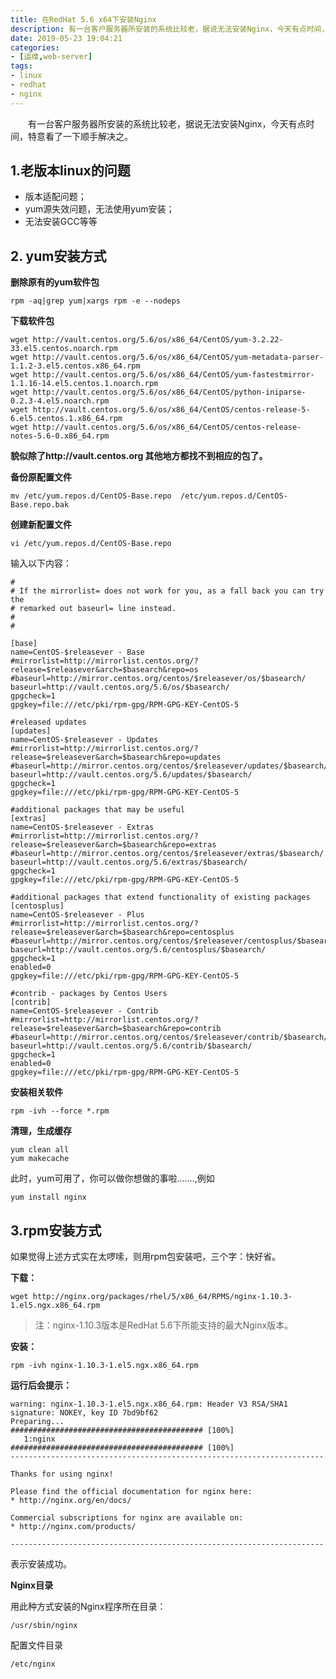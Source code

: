 ```yaml
---
title: 在RedHat 5.6 x64下安装Nginx
description: 有一台客户服务器所安装的系统比较老，据说无法安装Nginx，今天有点时间，特意看了一下顺手解决之。老版本linux的问:版本适配问题；yum源失效问题，无法使用yum安装；无法安装GCC等等
date: 2019-05-23 19:04:21
categories:
- [运维,web-server]
tags:
- linux
- redhat
- nginx
---
```

　　有一台客户服务器所安装的系统比较老，据说无法安装Nginx，今天有点时间，特意看了一下顺手解决之。

## 1.老版本linux的问题
+ 版本适配问题；
+ yum源失效问题，无法使用yum安装；
+ 无法安装GCC等等

## 2. yum安装方式

**删除原有的yum软件包**

~~~shell
rpm -aq|grep yum|xargs rpm -e --nodeps 
~~~

**下载软件包**

~~~shell
wget http://vault.centos.org/5.6/os/x86_64/CentOS/yum-3.2.22-33.el5.centos.noarch.rpm
wget http://vault.centos.org/5.6/os/x86_64/CentOS/yum-metadata-parser-1.1.2-3.el5.centos.x86_64.rpm
wget http://vault.centos.org/5.6/os/x86_64/CentOS/yum-fastestmirror-1.1.16-14.el5.centos.1.noarch.rpm
wget http://vault.centos.org/5.6/os/x86_64/CentOS/python-iniparse-0.2.3-4.el5.noarch.rpm
wget http://vault.centos.org/5.6/os/x86_64/CentOS/centos-release-5-6.el5.centos.1.x86_64.rpm
wget http://vault.centos.org/5.6/os/x86_64/CentOS/centos-release-notes-5.6-0.x86_64.rpm
~~~
**貌似除了http://vault.centos.org 其他地方都找不到相应的包了。**

**备份原配置文件**
~~~shell
mv /etc/yum.repos.d/CentOS-Base.repo  /etc/yum.repos.d/CentOS-Base.repo.bak
~~~

**创建新配置文件**
~~~shell
vi /etc/yum.repos.d/CentOS-Base.repo 
~~~
输入以下内容：
```
#
# If the mirrorlist= does not work for you, as a fall back you can try the
# remarked out baseurl= line instead.
#
#

[base]
name=CentOS-$releasever - Base
#mirrorlist=http://mirrorlist.centos.org/?release=$releasever&arch=$basearch&repo=os
#baseurl=http://mirror.centos.org/centos/$releasever/os/$basearch/
baseurl=http://vault.centos.org/5.6/os/$basearch/
gpgcheck=1
gpgkey=file:///etc/pki/rpm-gpg/RPM-GPG-KEY-CentOS-5

#released updates
[updates]
name=CentOS-$releasever - Updates
#mirrorlist=http://mirrorlist.centos.org/?release=$releasever&arch=$basearch&repo=updates
#baseurl=http://mirror.centos.org/centos/$releasever/updates/$basearch/
baseurl=http://vault.centos.org/5.6/updates/$basearch/
gpgcheck=1
gpgkey=file:///etc/pki/rpm-gpg/RPM-GPG-KEY-CentOS-5

#additional packages that may be useful
[extras]
name=CentOS-$releasever - Extras
#mirrorlist=http://mirrorlist.centos.org/?release=$releasever&arch=$basearch&repo=extras
#baseurl=http://mirror.centos.org/centos/$releasever/extras/$basearch/
baseurl=http://vault.centos.org/5.6/extras/$basearch/
gpgcheck=1
gpgkey=file:///etc/pki/rpm-gpg/RPM-GPG-KEY-CentOS-5

#additional packages that extend functionality of existing packages
[centosplus]
name=CentOS-$releasever - Plus
#mirrorlist=http://mirrorlist.centos.org/?release=$releasever&arch=$basearch&repo=centosplus
#baseurl=http://mirror.centos.org/centos/$releasever/centosplus/$basearch/
baseurl=http://vault.centos.org/5.6/centosplus/$basearch/
gpgcheck=1
enabled=0
gpgkey=file:///etc/pki/rpm-gpg/RPM-GPG-KEY-CentOS-5

#contrib - packages by Centos Users
[contrib]
name=CentOS-$releasever - Contrib
#mirrorlist=http://mirrorlist.centos.org/?release=$releasever&arch=$basearch&repo=contrib
#baseurl=http://mirror.centos.org/centos/$releasever/contrib/$basearch/
baseurl=http://vault.centos.org/5.6/contrib/$basearch/
gpgcheck=1
enabled=0
gpgkey=file:///etc/pki/rpm-gpg/RPM-GPG-KEY-CentOS-5
```
**安装相关软件**
~~~shell
rpm -ivh --force *.rpm
~~~

**清理，生成缓存**
~~~shell
yum clean all 
yum makecache
~~~
此时，yum可用了，你可以做你想做的事啦.......,例如

~~~shell
yum install nginx
~~~

## 3.rpm安装方式
如果觉得上述方式实在太啰嗦，则用rpm包安装吧，三个字：快好省。

**下载：**
~~~shell
wget http://nginx.org/packages/rhel/5/x86_64/RPMS/nginx-1.10.3-1.el5.ngx.x86_64.rpm 
~~~
>注：nginx-1.10.3版本是RedHat 5.6下所能支持的最大Nginx版本。

**安装：**
~~~shell
rpm -ivh nginx-1.10.3-1.el5.ngx.x86_64.rpm
~~~
**运行后会提示：**

~~~text
warning: nginx-1.10.3-1.el5.ngx.x86_64.rpm: Header V3 RSA/SHA1 signature: NOKEY, key ID 7bd9bf62
Preparing...                ########################################### [100%]
   1:nginx                  ########################################### [100%]
----------------------------------------------------------------------

Thanks for using nginx!

Please find the official documentation for nginx here:
* http://nginx.org/en/docs/

Commercial subscriptions for nginx are available on:
* http://nginx.com/products/

----------------------------------------------------------------------
~~~

表示安装成功。

**Nginx目录**

用此种方式安装的Nginx程序所在目录：
~~~text
/usr/sbin/nginx 
~~~
配置文件目录
~~~text
/etc/nginx 
~~~